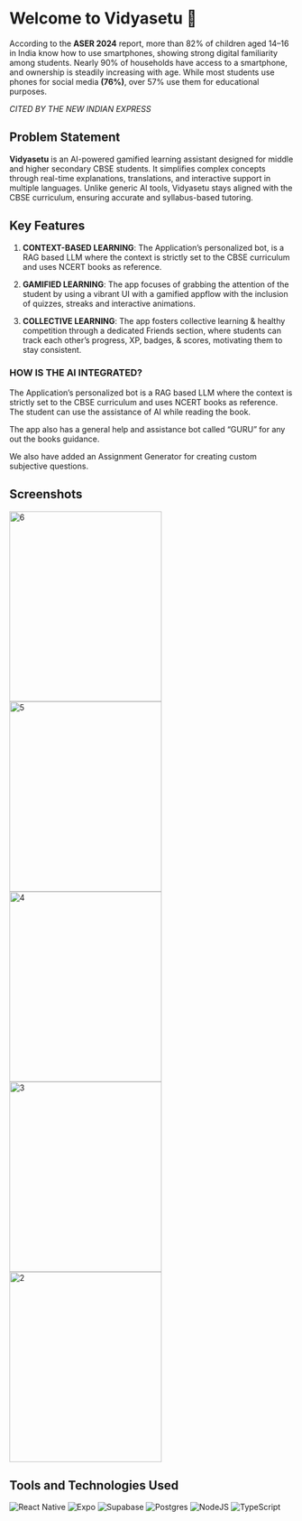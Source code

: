 # Welcome to Vidyasetu 👋

According to the **ASER 2024** report, more than 82% of children aged 14–16 in India know how to use smartphones, showing strong digital familiarity among students. Nearly 90% of households have access to a smartphone, and ownership is steadily increasing with age. While most students use phones for social media **(76%)**, over 57% use them for educational purposes.

_CITED BY THE NEW INDIAN EXPRESS_


## Problem Statement

**Vidyasetu** is an AI-powered gamified learning assistant designed for middle and higher secondary CBSE students. It simplifies complex concepts through real-time explanations, translations, and interactive support in multiple languages. Unlike generic AI tools, Vidyasetu stays aligned with the CBSE curriculum, ensuring accurate and syllabus-based tutoring.

## Key Features

1. **CONTEXT-BASED LEARNING**: The Application’s personalized bot, is a RAG based LLM where the context is strictly set to the CBSE curriculum and uses NCERT books as reference.

2. **GAMIFIED LEARNING**: The app focuses of grabbing the attention of the student by using a vibrant UI with a gamified appflow with the inclusion of quizzes, streaks and interactive animations.

3. **COLLECTIVE LEARNING**: The app fosters collective learning & healthy competition through a dedicated Friends section, where students can track each other’s progress, XP, badges, & scores, motivating them to stay consistent.

### HOW IS THE AI INTEGRATED?

The Application’s personalized bot is a RAG based LLM where the context is strictly set to the CBSE curriculum and uses NCERT books as reference. The student can use the assistance of AI while reading the book.

The app also has a general help and assistance bot called “GURU” for any out the books guidance.

We also have added an Assignment Generator for creating custom subjective questions.

## Screenshots
<p align="left">
   <img width="270" height="337" alt="6" src="https://github.com/user-attachments/assets/f22e43a1-b2ed-4812-aa79-9dafd91eb22c" />
   <img width="270" height="337" alt="5" src="https://github.com/user-attachments/assets/84f9a771-aff1-4571-83ff-056851650c26" />
   <img width="270" height="337" alt="4" src="https://github.com/user-attachments/assets/b64e236b-9248-4d6c-81db-a6895f30b600" />
   <img width="270" height="337" alt="3" src="https://github.com/user-attachments/assets/ce6cb4bc-2166-4a06-9dbd-c60f85902529" />
   <img width="270" height="337" alt="2" src="https://github.com/user-attachments/assets/9cc0d202-1d16-47c4-af22-d04248f0b4d1" />
</p>


## Tools and Technologies Used

![React Native](https://img.shields.io/badge/react_native-%2320232a.svg?style=for-the-badge&logo=react&logoColor=%2361DAFB)
![Expo](https://img.shields.io/badge/expo-1C1E24?style=for-the-badge&logo=expo&logoColor=#D04A37)
![Supabase](https://img.shields.io/badge/Supabase-3ECF8E?style=for-the-badge&logo=supabase&logoColor=white)
![Postgres](https://img.shields.io/badge/postgres-%23316192.svg?style=for-the-badge&logo=postgresql&logoColor=white)
![NodeJS](https://img.shields.io/badge/node.js-6DA55F?style=for-the-badge&logo=node.js&logoColor=white)
![TypeScript](https://img.shields.io/badge/typescript-%23007ACC.svg?style=for-the-badge&logo=typescript&logoColor=white)

<!-- 
This is an [Expo](https://expo.dev) project created with [`create-expo-app`](https://www.npmjs.com/package/create-expo-app).

## Get started

1. Install dependencies

   ```bash
   npm install
   ```

2. Start the app

   ```bash
   npx expo start
   ```
-->
